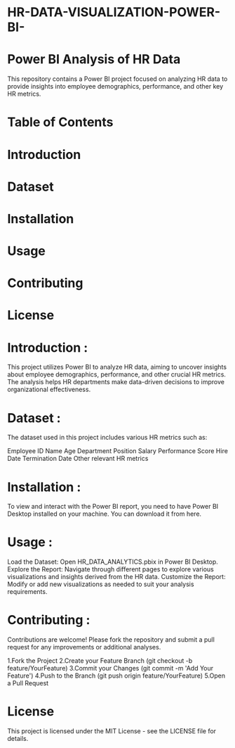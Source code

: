 # HR-DATA-VISUALIZATION-POWER-BI-

# Power BI Analysis of HR Data
This repository contains a Power BI project focused on analyzing HR data to provide insights into employee demographics, performance, and other key HR metrics.

# Table of Contents
# Introduction
# Dataset
# Installation
# Usage
# Contributing
# License


# Introduction :
This project utilizes Power BI to analyze HR data, aiming to uncover insights about employee demographics, performance, and other crucial HR metrics. The analysis helps HR departments make data-driven decisions to improve organizational effectiveness.

# Dataset :
The dataset used in this project includes various HR metrics such as:

Employee ID
Name
Age
Department
Position
Salary
Performance Score
Hire Date
Termination Date
Other relevant HR metrics

# Installation :
To view and interact with the Power BI report, you need to have Power BI Desktop installed on your machine. You can download it from here.

# Usage :
Load the Dataset: Open HR_DATA_ANALYTICS.pbix in Power BI Desktop.
Explore the Report: Navigate through different pages to explore various visualizations and insights derived from the HR data.
Customize the Report: Modify or add new visualizations as needed to suit your analysis requirements.

# Contributing :
Contributions are welcome! Please fork the repository and submit a pull request for any improvements or additional analyses.

1.Fork the Project
2.Create your Feature Branch (git checkout -b feature/YourFeature)
3.Commit your Changes (git commit -m 'Add Your Feature')
4.Push to the Branch (git push origin feature/YourFeature)
5.Open a Pull Request

# License
This project is licensed under the MIT License - see the LICENSE file for details.

